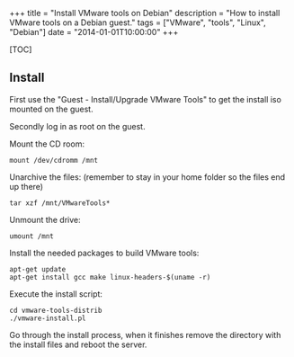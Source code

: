 +++
title = "Install VMware tools on Debian"
description = "How to install VMware tools on a Debian guest."
tags = ["VMware", "tools", "Linux", "Debian"]
date = "2014-01-01T10:00:00"
+++

[TOC]

## Install

First use the "Guest - Install/Upgrade VMware Tools" to get the install iso mounted on the guest.

Secondly log in as root on the guest.

Mount the CD room:

    
    mount /dev/cdromm /mnt

Unarchive the files: (remember to stay in your home folder so the files end up there)

    tar xzf /mnt/VMwareTools*

Unmount the drive:

    
    umount /mnt

Install the needed packages to build VMware tools:

    
    apt-get update
    apt-get install gcc make linux-headers-$(uname -r)

Execute the install script:

    
    cd vmware-tools-distrib
    ./vmware-install.pl

Go through the install process, when it finishes remove the directory with the install files and reboot the server.
